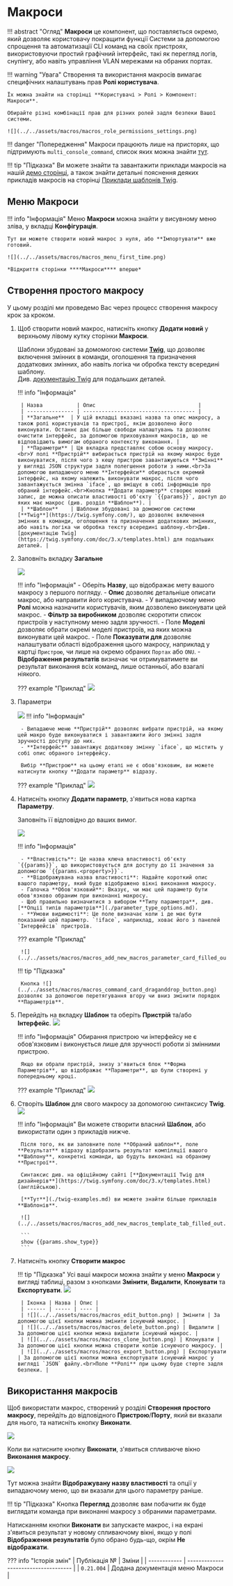 # Макроси

!!! abstract "Огляд"
    **Макроси** це компонент, що поставляється окремо, який дозволяє користовачу покращити функції Системи за допомогою спрощення та автоматизації CLI команд на своїх пристроях, використовуючи простий графічний інтерфейс, такі як перегляд логів, снупінгу, або навіть управління VLAN мережами на обраних портах.

!!! warning "Увага"
    Створення та використання макросів вимагає специфічних налаштувань прав **Ролі користувача**.

    Їх можна знайти на сторінці **Користувачі > Ролі > Компонент: Макроси**.

    Обирайте різні комбінації прав для різних ролей задля безпеки Вашої системи.

    ![](../../assets/macros/macros_role_permissions_settings.png)

!!! danger "Попередження"
    Макроси працюють лише на присторях, що підтримують `multi_console_command`, список яких можна знайти [тут](https://github.com/meklis/switcher-core/blob/master/docs/DEVICES.md).

!!! tip "Підказка"
    Ви можете знайти та завантажити приклади макросів на нашій [демо сторінці](https://demo.wildcore.tools/config/macros), а також знайти детальні пояснення деяких прикладів макросів на сторінці [Приклади шаблонів Twig](./twig-examples.md).

## Меню Макроси

!!! info "Інформація"
    Меню **Макроси** можна знайти у висувному меню зліва, у вкладці **Конфігурація**.

    Тут ви можете створити новий макрос з нуля, або **Імпортувати** вже готовий.

    ![](../../assets/macros/macros_menu_first_time.png)

    *Відкриття сторінки ****Макроси**** вперше*



## Створення простого макросу

У цьому розділі ми проведемо Вас через процесс створення макросу крок за кроком.

1. Щоб створити новий макрос, натисніть кнопку **Додати новий** у верхньому лівому кутку сторінки **Макроси**.

    Шаблони збудовані за домомогою системи [**Twig**](https://twig.symfony.com/), що дозволяє включення змінних в команди, оголошення та призначення додаткових змінних, або навіть логіка чи обробка тексту всередині шаблону.<br>Див. [документацію Twig](https://twig.symfony.com/doc/3.x/templates.html) для подальших деталей.

    !!! info "Інформація"

        | Назва           | Опис                                 |
        | --------------- | ------------------------------------ |
        | **Загальне**  | У цій вкладці вказані назва та опис макросу, а також ролі користувачів та пристрої, якім дозволено його виконувати. Останнє дає більше свободи налаштувань та дозволяє очистити інтерфейс, за допомогою приховування макросів, що не відповідають вимогам обраного контексту виконання. |
        | **Параметри** | Ця вкладка представляє собою основу макросу.<br>У полі **Пристрій** вибирається пристрій на якому макрос буде виконуватися, після чого з кешу пристрою завантажуються **Змінні** у вигляді JSON структури задля полегшення роботи з ними.<br>За допомогою випадаючого меню **Інтерфейси** обирається окремий інтерфейс, на якому належить виконувати макрос, після чого завантажується змінна `iface`, що вміщує в собі інформацію про обраний інтерфейс.<br>Кнопка **Додати параметр** створює новий запис, де можна описати властивості об'єкту `{{params}}`, доступ до яких має макрос (див. розділ **Шаблон**). |
        | **Шаблон**    | Шаблони збудовані за домомогою системи [**Twig**](https://twig.symfony.com/), що дозволяє включення змінних в команди, оголошення та призначення додаткових змінних, або навіть логіка чи обробка тексту всередині шаблону.<br>Див. [документацію Twig](https://twig.symfony.com/doc/3.x/templates.html) для подальших деталей. |



2. Заповніть вкладку **Загальне**

    ![](../../assets/macros/macros_add_new_macros_common.png)

    !!! info "Інформація"
        - Оберіть **Назву**, що відображає мету вашого макросу з першого погляду.
        - **Опис** дозволяє детальніше описати макрос, або направити його користувача.
        - У випадаючому меню **Ролі** можна назначити користувачів, яким дозволено виконувати цей макрос.
        - **Фільтр за виробником** дозволяє скоротити список пристроїв у наступному меню задля зручності.
        - Поле **Моделі** дозволяє обрати окремі моделі пристроїв, на яких можна виконувати цей макрос.
        - Поле **Показувати для** дозволяє налаштувати області відображення цього макросу, наприклад у картці `Пристрою`, чи лише на окремо обраних `Портах` або `ONU`.
        - **Відображення результатів** визначає чи отримуватимете ви результат виконання всіх команд, лише останньої, або взагалі ніякого.

    ??? example "Приклад"
        ![](../../assets/macros/macros_add_new_macros_common_filled_out.png)

3. Параметри

    ![](../../assets/macros/macros_add_new_macros_parameters.png)
    !!! info "Інформація"
        
        - Випадаюче меню **Пристрій** дозволяє вибрати пристрій, на якому цей макро буде виконуватися і завантажити його змінні задля зручності доступу до них. 
        - **Інтерфейс** завантажує додаткову змінну `iface`, що містить у собі опис обраного інтерфейсу.
        
        Вибір **Пристрою** на цьому етапі не є обов'язковим, ви можете натиснути кнопку **Додати параметр** відразу.

    ??? example "Приклад"
        ![](../../assets/macros/macros_add_new_macros_parameters_filledout.png)

4. Натисніть кнопку **Додати параметр**, з'явиться нова картка **Параметру**. 
    
    Заповніть її відповідно до ваших вимог.

    ![](../../assets/macros/macros_add_new_macros_parameter_card_empty.png)

    !!! info "Інформація"

        - **Властивість**: Це назва ключа властивості об'єкту `{{params}}`, що використовується для доступу до її значення за допомогою `{{params.<property>}}`.
        - **Відображувана назва властивості**: Надайте короткий опис вашого параметру, який буде відображено вікні виконання макросу.
        - Галочка **Обов'язковий**: Вказує, чи має цей параметр бути обов'язково обраним при виконанні макросу.
        - Щоб правильно визначитися з вибором **Типу параметра**, див. [**Опції типів параметрів**](./parameter_type_options.md).
        - **Умови видимості**: Це поле визначає коли і де має бути показаний цей параметр. `!iface`, наприклад, ховає його з панелей `Інтерфейсів` пристроїв.


    ??? example "Приклад"
        
        ![](../../assets/macros/macros_add_new_macros_parameter_card_filled_out.png)

    !!! tip "Підказка"
        
        Кнопка ![](../../assets/macros/macros_command_card_draganddrop_button.png) дозволяє за допомогою перетягування вгору чи вниз змінити порядок **Параметрів**.

5. Перейдіть на вкладку **Шаблон** та оберіть **Пристрій** та/або **Інтерфейс**.
    ![](../../assets/macros/macros_add_new_macros_template_tab_empty.png)

    !!! info "Інформація"
        Обирання пристрою чи інтерфейсу не є обов'язковим і виконується лише для зручності роботи зі змінними пристрою.

        Якщо ви обрали пристрій, знизу з'явиться блок **Форма Параметрів**, що відображає **Параметри**, що були створені у попередньому кроці.

    ??? example "Приклад"
        ![](../../assets/macros/macros_add_new_macros_template_tab_device_selected.png)

6. Створіть **Шаблон** для свого макросу за допомогою синтаксису **Twig**.
    ![](../../assets/macros/macros_template_block_empty.png)

    !!! info "Інформація"
        Ви можете створити власний **Шаблон**, або використати один з прикладів нижче.

        Після того, як ви заповните поле **Обраний шаблон**, поле **Результат** відразу відобразить результат компіляції вашого **Шаблону**, конкретні команди, що будуть виконані на обраному **Пристрої**.

        Синтаксис див. на офіційному сайті [**Документації Twig для дизайнерів**](https://twig.symfony.com/doc/3.x/templates.html) (англійською).

        [**Тут**](./twig-examples.md) ви можете знайти більше прикладів **Шаблонів**.

        ![](../../assets/macros/macros_add_new_macros_template_tab_filled_out.png)

        ```
        show {{params.show_type}}
        ```
    
7. Натисніть кнопку **Створити макрос**

    !!! tip "Підказка"
        Усі ваші макроси можна знайти у меню **Макроси** у вигляді таблиці, разом з кнопками **Змінити**, **Видалити**, **Клонувати** та **Експортувати**.
        ![](../../assets/macros/macros_macro_in_the_list.png)

        | Іконка | Назва | Опис |
        | ------ | ----- | ---- |
        | ![](../../assets/macros/macros_edit_button.png) | Змінити | За допомогою цієї кнопки можна змінити існуючий макрос. |
        | ![](../../assets/macros/macros_delete_button.png) | Видалити | За допомогою цієї кнопки можна видалити існуючий макрос. |
        | ![](../../assets/macros/macros_clone_button.png) | Клонувати | За допомогою цієї кнопки можна створити копію існуючого макросу. |
        | ![](../../assets/macros/macros_export_button.png) | Експортувати | За допомогою цієї кнопки можна експортувати існуючий макрос у вигляді `JSON` файлу.<br>Поле **Ролі** при цьому буде стерте задля безпеки. |

           


## Використання макросів

Щоб використати макрос, створений у розділі **Створення простого макросу**, перейдіть до відповідного **Пристрою**/**Порту**, який ви вказали для нього, та натисніть кнопку **Виконати**.

![](../../assets/macros/macros_device_macros_tab.png)

Коли ви натисните кнопку **Виконати**, з'явиться спливаюче вікно **Виконання макросу**.

![](../../assets/macros/macros_device_running_macro.png)

Тут можна знайти **Відображувану назву властивості** та опції у випадаючому меню, що ви вказали для цього параметру раніше.

!!! tip "Підказка"
    Кнопка **Перегляд** дозволяє вам побачити як буде виглядати команда при виконанні макросу з обраними параметрами.

Натисканням кнопки **Виконати** ви запускаєте макрос, і на екрані з'явиться результат у новому спливаючому вікні, якщо у полі **Відображення результатів** було обрано будь-що, окрім **Не відображати**.


??? info "Історія змін"
    | Публікація № | Зміни                                |
    | ------------ | ------------------------------------ |
    | `0.21.004`   | Додана документація меню Макроси     |